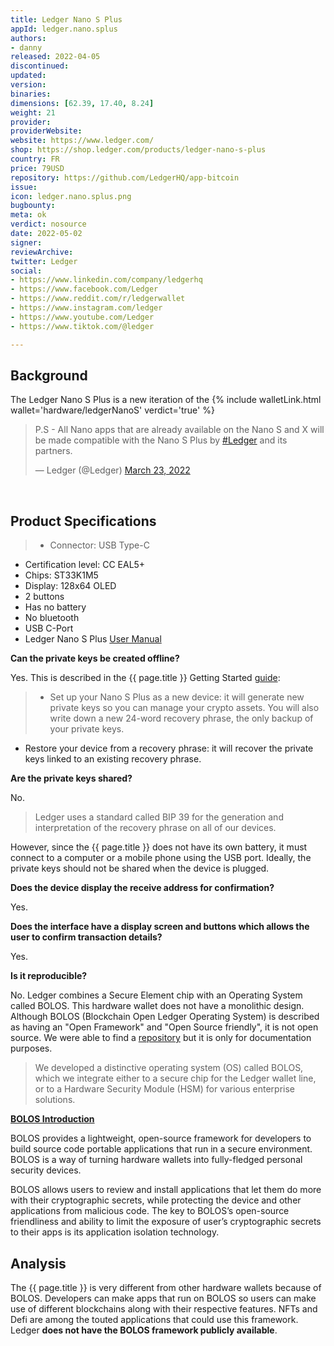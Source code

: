 ```yaml
---
title: Ledger Nano S Plus
appId: ledger.nano.splus
authors:
- danny
released: 2022-04-05
discontinued: 
updated: 
version: 
binaries: 
dimensions: [62.39, 17.40, 8.24]
weight: 21
provider: 
providerWebsite: 
website: https://www.ledger.com/
shop: https://shop.ledger.com/products/ledger-nano-s-plus
country: FR
price: 79USD
repository: https://github.com/LedgerHQ/app-bitcoin
issue: 
icon: ledger.nano.splus.png
bugbounty: 
meta: ok
verdict: nosource
date: 2022-05-02
signer: 
reviewArchive: 
twitter: Ledger
social:
- https://www.linkedin.com/company/ledgerhq
- https://www.facebook.com/Ledger
- https://www.reddit.com/r/ledgerwallet
- https://www.instagram.com/ledger
- https://www.youtube.com/Ledger
- https://www.tiktok.com/@ledger

---
```


## Background 

The Ledger Nano S Plus is a new iteration of the {% include walletLink.html wallet='hardware/ledgerNanoS' verdict='true' %}

<blockquote class="twitter-tweet"><p lang="en" dir="ltr">P.S - All Nano apps that are already available on the Nano S and X will be made compatible with the Nano S Plus by <a href="https://twitter.com/hashtag/Ledger?src=hash&amp;ref_src=twsrc%5Etfw">#Ledger</a> and its partners.</p>&mdash; Ledger (@Ledger) <a href="https://twitter.com/Ledger/status/1506684714052161538?ref_src=twsrc%5Etfw">March 23, 2022</a></blockquote> <script async src="https://platform.twitter.com/widgets.js" charset="utf-8"></script><br />

## Product Specifications

>- Connector: USB Type-C
- Certification level: CC EAL5+
- Chips: ST33K1M5
- Display: 128x64 OLED 
- 2 buttons
- Has no battery 
- No bluetooth
- USB C-Port
- Ledger Nano S Plus [User Manual](https://support.ledger.com/hc/en-us/articles/4457314683549-Ledger-Nano-S-Plus-User-manual-?docs=true)

**Can the private keys be created offline?**

Yes. This is described in the {{ page.title }} Getting Started [guide](https://support.ledger.com/hc/en-us/articles/4416927988625-Set-up-your-Ledger-Nano-S-Plus-?docs=true):

> - Set up your Nano S Plus as a new device: it will generate new private keys so you can manage your crypto assets. You will also write down a new 24-word recovery phrase, the only backup of your private keys.  
- Restore your device from a recovery phrase: it will recover the private keys linked to an existing recovery phrase.

**Are the private keys shared?** 

No. 

> Ledger uses a standard called BIP 39 for the generation and interpretation of the recovery phrase on all of our devices. 

However, since the {{ page.title }} does not have its own battery, it must connect to a computer or a mobile phone using the USB port. Ideally, the private keys should not be shared when the device is plugged. 

**Does the device display the receive address for confirmation?**

Yes. 

**Does the interface have a display screen and buttons which allows the user to confirm transaction details?**

Yes.

**Is it reproducible?**

No. Ledger combines a Secure Element chip with an Operating System called BOLOS. This hardware wallet does not have a monolithic design. Although BOLOS (Blockchain Open Ledger Operating System) is described as having an "Open Framework" and "Open Source friendly", it is not open source. We were able to find a [repository](https://github.com/LedgerHQ/ledger-dev-doc/blob/master/source/bolos/overview.rst#id3) but it is only for documentation purposes.  

> We developed a distinctive operating system (OS) called BOLOS, which we integrate either to a secure chip for the Ledger wallet line, or to a Hardware Security Module (HSM) for various enterprise solutions. 

**[BOLOS Introduction](https://developers.ledger.com/docs/nano-app/bolos-introduction/)**
>
BOLOS provides a lightweight, open-source framework for developers to build source code portable applications that run in a secure environment. BOLOS is a way of turning hardware wallets into fully-fledged personal security devices.
>
BOLOS allows users to review and install applications that let them do more with their cryptographic secrets, while protecting the device and other applications from malicious code. The key to BOLOS’s open-source friendliness and ability to limit the exposure of user’s cryptographic secrets to their apps is its application isolation technology. 

## Analysis 

The {{ page.title }} is very different from other hardware wallets because of BOLOS. Developers can make apps that run on BOLOS so users can make use of different blockchains along with their respective features. NFTs and Defi are among the touted applications that could use this framework. Ledger **does not have the BOLOS framework publicly available**. 